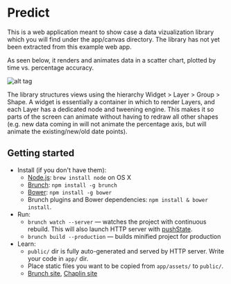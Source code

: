 # Predict
This is a web application meant to show case a data vizualization library which you will find under the app/canvas directory.
The library has not yet been extracted from this example web app.

As seen below, it renders and animates data in a scatter chart, plotted by time vs. percentage accuracy.

![alt tag](https://raw.github.com/scottyantipa/PredictClient/master/screenShots/predict_screen.png)

The library structures views using the hierarchy Widget > Layer > Group > Shape.  A widget is essentially a container in which to render Layers, and each Layer has a dedicated <cavnas> node and tweening engine.  This makes it so parts of the screen can animate without having to redraw all other shapes (e.g. new data coming in will not animate the percentage axis, but will animate the existing/new/old date points).

## Getting started
* Install (if you don't have them):
    * [Node.js](http://nodejs.org): `brew install node` on OS X
    * [Brunch](http://brunch.io): `npm install -g brunch`
    * [Bower](http://bower.io): `npm install -g bower`
    * Brunch plugins and Bower dependencies: `npm install & bower install`.
* Run:
    * `brunch watch --server` — watches the project with continuous rebuild. This will also launch HTTP server with [pushState](https://developer.mozilla.org/en-US/docs/Web/Guide/API/DOM/Manipulating_the_browser_history).
    * `brunch build --production` — builds minified project for production
* Learn:
    * `public/` dir is fully auto-generated and served by HTTP server.  Write your code in `app/` dir.
    * Place static files you want to be copied from `app/assets/` to `public/`.
    * [Brunch site](http://brunch.io), [Chaplin site](http://chaplinjs.org)
